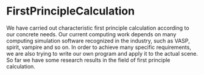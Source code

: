 # FirstPrincipleCalculation
We have carried out characteristic first principle calculation according to our concrete needs. Our current computing work depends on many computing simulation software recognized in the industry, such as VASP, spirit, vampire and so on. In order to achieve many specific requirements, we are also trying to write our own program and apply it to the actual scene. So far we have some research results in the field of first principle calculation.
